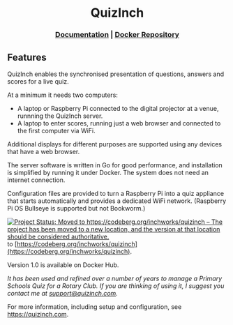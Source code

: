 <h1 align="center">QuizInch</h1>

<div align="center">
  <h3>
    <a href="https://quizinch.com">Documentation</a>
    <span> | </span>
    <a href="https://hub.docker.com/r/inchworks/quizinch">Docker Repository</a>
  </h3>
</div>

## Features
QuizInch enables the synchronised presentation of questions, answers and scores for a live quiz. 

At a minimum it needs two computers:
- A laptop or Raspberry Pi connected to the digital projector at a venue, runnning the QuizInch server.
- A laptop to enter scores, running just a web browser and connected to the first computer via WiFi.

Additional displays for different purposes are supported using any devices that have a web browser.  

The server software is written in Go for good performance, and installation is simplified by running it under Docker.
The system does not need an internet connection.

Configuration files are provided to turn a Raspberry Pi into a quiz appliance that starts automatically and provides a dedicated WiFi network. (Raspberry Pi OS Bullseye is supported but not Bookworm.)

[![Project Status: Moved to https://codeberg.org/inchworks/quizinch – The project has been moved to a new location, and the version at that location should be considered authoritative.](https://www.repostatus.org/badges/latest/moved.svg)](https://www.repostatus.org/#moved) to [https://codeberg.org/inchworks/quizinch](https://codeberg.org/inchworks/quizinch).

Version 1.0 is available on Docker Hub.

_It has been used and refined over a number of years to manage a Primary Schools Quiz for a Rotary Club. If you are thinking of using it, I suggest you contact me at support@quizinch.com._

For more information, including setup and configuration, see https://quizinch.com.
